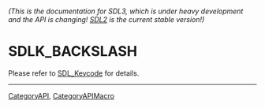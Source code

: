 ###### (This is the documentation for SDL3, which is under heavy development and the API is changing! [SDL2](https://wiki.libsdl.org/SDL2/) is the current stable version!)
# SDLK_BACKSLASH

Please refer to [SDL_Keycode](SDL_Keycode) for details.

----
[CategoryAPI](CategoryAPI), [CategoryAPIMacro](CategoryAPIMacro)

